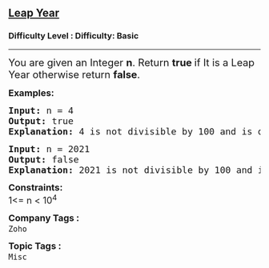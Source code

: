 <h2><a href="https://www.geeksforgeeks.org/problems/leap-year0943/1?page=1&difficulty=Basic&status=attempted&sortBy=accuracy">Leap Year</a></h2><h3>Difficulty Level : Difficulty: Basic</h3><hr><div class="problems_problem_content__Xm_eO"><p><span style="font-size: 20px;">You are given an Integer <strong>n</strong>. Return <strong>true </strong>if It is a Leap Year otherwise return <strong>false</strong>.</span></p>
<p><span style="font-size: 18px;"><strong>Examples:</strong></span></p>
<pre><span style="font-size: 18px;"><strong>Input: </strong>n = 4
<strong>Output:</strong> true
<strong>Explanation: </strong>4 is not divisible by 100 and is divisible by 4 so its a leap year</span></pre>
<pre><span style="font-size: 18px;"><strong>Input: </strong>n = 2021
<strong>Output: </strong>false
<strong>Explanation: </strong>2021 is not divisible by 100 and is also not divisible by 4 so its not a leap year</span></pre>
<p><span style="font-size: 18px;"><strong>Constraints:</strong><br>1&lt;= n &lt; 10<sup>4</sup></span></p></div><p><span style=font-size:18px><strong>Company Tags : </strong><br><code>Zoho</code>&nbsp;<br><p><span style=font-size:18px><strong>Topic Tags : </strong><br><code>Misc</code>&nbsp;